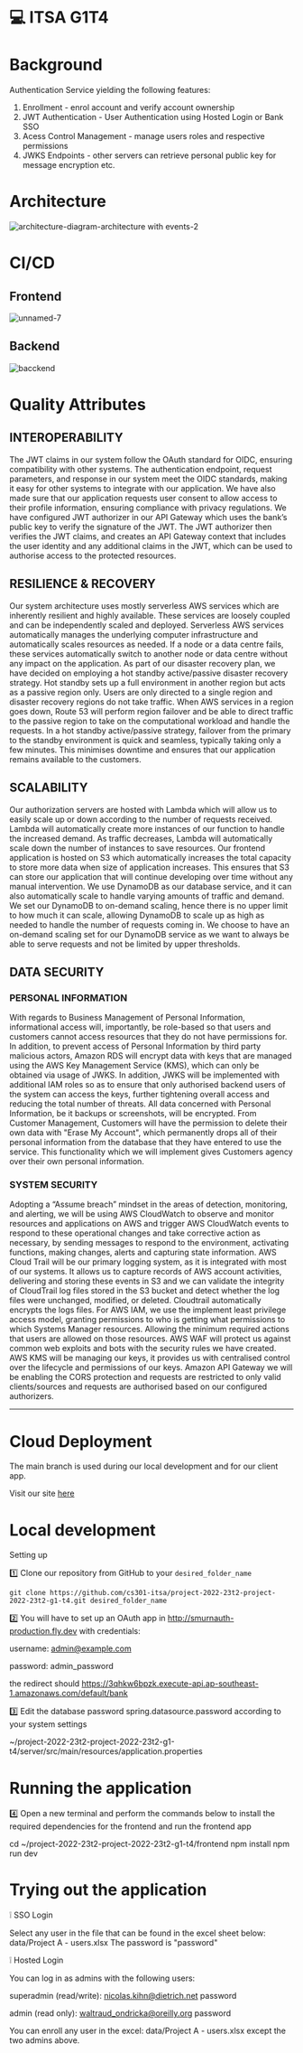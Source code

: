 # 💻 ITSA G1T4 

# Background
Authentication Service yielding the following features:
1. Enrollment - enrol account and verify account ownership
2. JWT Authentication - User Authentication using Hosted Login or Bank SSO
3. Acess Control Management - manage users roles and respective permissions
4. JWKS Endpoints - other servers can retrieve personal public key for message encryption etc.

# Architecture
![architecture-diagram-architecture with events-2](https://user-images.githubusercontent.com/106381214/229936525-c655960e-7fd1-428e-b244-8dbb1cc86ad4.jpg)

# CI/CD 
## Frontend
![unnamed-7](https://user-images.githubusercontent.com/106381214/229936985-0f348c76-6825-4803-83c9-a534214ce9ef.png)

## Backend
![bacckend](https://user-images.githubusercontent.com/106381214/229936931-b62b11fe-7fb9-4a4f-bab1-2aff48944a1d.png)

# Quality Attributes
## INTEROPERABILITY
The JWT claims in our system follow the OAuth standard for OIDC, ensuring compatibility with other systems. The authentication endpoint, request parameters, and response in our system meet the OIDC standards, making it easy for other systems to integrate with our application. We have also made sure that our application requests user consent to allow access to their profile information, ensuring compliance with privacy regulations. 
We have configured JWT authorizer in our API Gateway which uses the bank’s public key to verify the signature of the JWT. The JWT authorizer then verifies the JWT claims, and creates an API Gateway context that includes the user identity and any additional claims in the JWT, which can be used to authorise access to the protected resources.

## RESILIENCE & RECOVERY 
Our system architecture uses mostly serverless AWS services which are inherently resilient and highly available. These services are loosely coupled and can be independently scaled and deployed. Serverless AWS services automatically manages the underlying computer infrastructure and automatically scales resources as needed. If a node or a data centre fails, these services automatically switch to another node or data centre without any impact on the application. 
As part of our disaster recovery plan, we have decided on employing a hot standby active/passive disaster recovery strategy. Hot standby sets up a full environment in another region but acts as a passive region only. Users are only directed to a single region and disaster recovery regions do not take traffic. When AWS services in a region goes down, Route 53 will perform region failover and be able to direct traffic to the passive region to take on the computational workload and handle the requests. 
In a hot standby active/passive strategy, failover from the primary to the standby environment is quick and seamless, typically taking only a few minutes. This minimises downtime and ensures that our application remains available to the customers.

## SCALABILITY 
Our authorization servers are hosted with Lambda which will allow us to easily scale up or down according to the number of requests received. Lambda will automatically create more instances of our function to handle the increased demand. As traffic decreases, Lambda will automatically scale down the number of instances to save resources. Our frontend application is hosted on S3 which automatically increases the total capacity to store more data when size of application increases. This ensures that S3 can store our application that will continue developing over time without any manual intervention. We use DynamoDB as our database service, and it can also automatically scale to handle varying amounts of traffic and demand. We set our DynamoDB to on-demand scaling, hence there is no upper limit to how much it can scale, allowing DynamoDB to scale up as high as needed to handle the number of requests coming in. We choose to have an on-demand scaling set for our DynamoDB service as we want to always be able to serve requests and not be limited by upper thresholds.

## DATA SECURITY
### PERSONAL INFORMATION
With regards to Business Management of Personal Information, informational access will, importantly, be role-based so that users and customers cannot access resources that they do not have permissions for. In addition, to prevent access of Personal Information by third party malicious actors, Amazon RDS will encrypt data with keys that are managed using the AWS Key Management Service (KMS), which can only be obtained via usage of JWKS. In addition, JWKS will be implemented with additional IAM roles so as to ensure that only authorised backend users of the system can access the keys, further tightening overall access and reducing the total number of threats. All data concerned with Personal Information, be it backups or screenshots, will be encrypted.
From Customer Management, Customers will have the permission to delete their own data with "Erase My Account", which permanently drops all of their personal information from the database that they have entered to use the service. This functionality which we will implement gives Customers agency over their own personal information.

### SYSTEM SECURITY
Adopting a “Assume breach” mindset in the areas of detection, monitoring, and alerting, we will be using AWS CloudWatch to observe and monitor resources and applications on AWS and trigger AWS CloudWatch events to respond to these operational changes and take corrective action as necessary, by sending messages to respond to the environment, activating functions, making changes, alerts and capturing state information. AWS Cloud Trail will be our primary logging system, as it is integrated with most of our systems. It allows us to capture records of AWS account activities, delivering and storing these events in S3 and we can validate the integrity of CloudTrail log files stored in the S3 bucket and detect whether the log files were unchanged, modified, or deleted. Cloudtrail automatically encrypts the logs files. 
For AWS IAM, we use the implement least privilege access model, granting permissions to who is getting what permissions to which Systems Manager resources. Allowing the minimum required actions that users are allowed on those resources. AWS WAF will protect us against common web exploits and bots with the security rules we have created.
AWS KMS will be managing our keys, it provides us with centralised control over the lifecycle and permissions of our keys. Amazon API Gateway we will be enabling the CORS protection and requests are restricted to only valid  clients/sources and requests are authorised based on our configured authorizers. 

------------------------------------------------------------------------------------------------------------------------------
# Cloud Deployment

The main branch is used during our local development and for our client app.

Visit our site [here](https://itsag1t4.com)

# Local development

Setting up

1️⃣ Clone our repository from GitHub to your `desired_folder_name`

`git clone https://github.com/cs301-itsa/project-2022-23t2-project-2022-23t2-g1-t4.git desired_folder_name`

2️⃣ You will have to set up an OAuth app in http://smurnauth-production.fly.dev with credentials:

username: admin@example.com	

password: admin_password

the redirect should https://3qhkw6bpzk.execute-api.ap-southeast-1.amazonaws.com/default/bank


3️⃣ Edit the database password spring.datasource.password according to your system settings

~/project-2022-23t2-project-2022-23t2-g1-t4/server/src/main/resources/application.properties

# Running the application

4️⃣ Open a new terminal and perform the commands below to install the required dependencies for the frontend and run the frontend app

cd ~/project-2022-23t2-project-2022-23t2-g1-t4/frontend
npm install 
npm run dev

# Trying out the application

❕ SSO Login

Select any user in the file that can be found in the excel sheet below: data/Project A - users.xlsx
The password is "password"

❕ Hosted Login

You can log in as admins with the following users:


superadmin (read/write):	nicolas.kihn@dietrich.net	password

admin (read only):	waltraud_ondricka@oreilly.org	password

You can enroll any user in the excel: data/Project A - users.xlsx except the two admins above.

